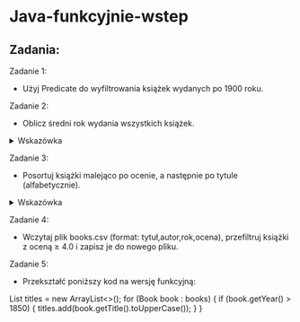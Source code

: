 # Java-funkcyjnie-wstep
## Zadania:

Zadanie 1:
- Użyj Predicate do wyfiltrowania książek wydanych po 1900 roku.

Zadanie 2:
- Oblicz średni rok wydania wszystkich książek.
<details>
  <summary>Wskazówka</summary> 
 Użyj mapToInt i average
</details>

Zadanie 3:
- Posortuj książki malejąco po ocenie, a następnie po tytule (alfabetycznie).
<details>
  <summary>Wskazówka</summary> 
  Użyj metody comparing i thenComparing z klasy Comparator
</details>

Zadanie 4:
- Wczytaj plik books.csv (format: tytuł,autor,rok,ocena), przefiltruj książki z oceną ≥ 4.0 i zapisz je do nowego pliku.

Zadanie 5:
- Przekształć poniższy kod na wersję funkcyjną:
<block>
List<String> titles = new ArrayList<>();
for (Book book : books) {
    if (book.getYear() > 1850) {
        titles.add(book.getTitle().toUpperCase());
    }
}
</block>

